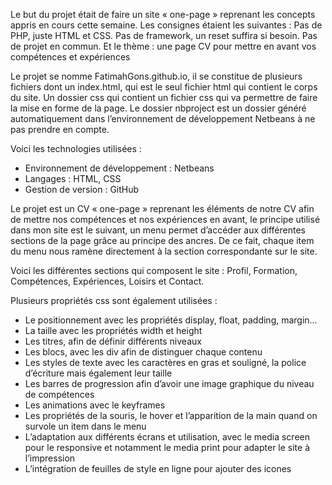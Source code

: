 
Le but du projet était de faire un site « one-page » reprenant les concepts appris en cours cette semaine. 
Les consignes étaient les suivantes : Pas de PHP, juste HTML et CSS. Pas de framework, un reset suffira si besoin. Pas de projet en commun.
Et le thème : une page CV pour mettre en avant vos compétences et expériences

Le projet se nomme FatimahGons.github.io, il se constitue de plusieurs fichiers dont un index.html, qui est le seul fichier html qui contient le corps du site. Un dossier css qui contient un fichier css qui va permettre de faire la mise en forme de la page. Le dossier nbproject est un dossier généré automatiquement dans l’environnement de développement Netbeans à ne pas prendre en compte. 

Voici les technologies utilisées : 
-	Environnement de développement : Netbeans
-	Langages : HTML, CSS
-	Gestion de version : GitHub

Le projet est un CV « one-page » reprenant les éléments de notre CV afin de mettre nos compétences et nos expériences en avant, le principe utilisé dans mon site est le suivant, un menu permet d’accéder aux différentes sections de la page grâce au principe des ancres. De ce fait, chaque item du menu nous ramène directement à la section correspondante sur le site. 

Voici les différentes sections qui composent le site : Profil, Formation, Compétences, Expériences, Loisirs et Contact.

Plusieurs propriétés css sont également utilisées :
-	Le positionnement avec les propriétés display, float, padding, margin…
-	La taille avec les propriétés width et height
-	Les titres, afin de définir différents niveaux
-	Les blocs, avec les div afin de distinguer chaque contenu
-	Les styles de texte avec les caractères en gras et souligné, la police d’écriture mais également leur taille
-	Les barres de progression afin d’avoir une image graphique du niveau de compétences
-	Les animations avec le keyframes
-	Les propriétés de la souris, le hover et l’apparition de la main quand on survole un item dans le menu
-	L’adaptation aux différents écrans et utilisation, avec le media screen pour le responsive et notamment le media print pour adapter le site à l’impression
-	L’intégration de feuilles de style en ligne pour ajouter des icones

